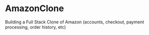 # AmazonClone
Building a Full Stack Clone of Amazon (accounts, checkout, payment processing, order history, etc)
